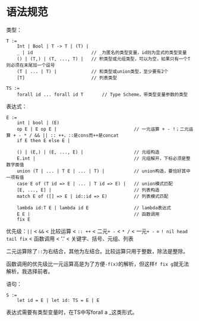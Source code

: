 # 语法规范

类型：

```
T :=
	Int | Bool | T -> T | (T) |
	_ | id						// _为匿名的类型变量，id则为显式的类型变量
	() | (T,) | (T, ..., T) |	// 积类型或元组类型，可以为空，如果只有一个T则必须在末尾加一个逗号
	(T | ... | T) |				// 和类型或union类型，至少要有2个
	[T]							// 列表类型

TS :=
	forall id ... forall id T		// Type Scheme，带类型变量参数的类型
```

表达式：

```
E :=
	int | bool | (E)
	op E | E op E |								// 一元运算 + - !；二元运算 + - * / && || :: ++，::是cons而++是concat
	if E then E else E |

	() | (E,) | (E, ..., E) |					// 元组构造
	E.int |										// 元组解开，下标必须是整数字面值
	union (T | ... | T E | ... | T) |			// union构造，要恰好其中一项有值
	case E of (T id => E | ... | T id => E) |	// union模式匹配
	[E, ..., E] |								// 列表构造
	match E of ([] => E | id::id => E)			// 列表模式匹配

	lambda id:T E | lambda id E					// lambda表达式
	E E |										// 函数调用
	fix E
```


优先级：`||` < `&&` < 比较运算 < `:: ++` < 二元`+ -` < `* /` < 一元`+ -` = `! nil head tail fix` < 函数调用 < '.' < 关键字、括号、元组、列表

二元运算除了`::`为右结合，其他为左结合。比较运算只用于整数，除法是整除。

函数调用的优先级比一元运算高是为了方便`-f(x)`的解析，但这样`f fix g`就无法解析，我选择前者。

语句：

```
S :=
	let id = E | let id: TS = E | E
```

表达式需要有类型变量时，在TS中写forall a _这类形式。